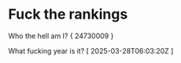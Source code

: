 # Fuck the rankings

Who the hell am I?
{ 24730009 }

What fucking year is it?
[ 2025-03-28T06:03:20Z ]
